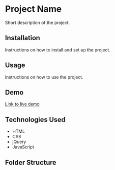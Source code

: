 # Project Name

Short description of the project.

## Installation

Instructions on how to install and set up the project.

## Usage

Instructions on how to use the project.

## Demo

[Link to live demo](#)

## Technologies Used

- HTML
- CSS
- jQuery
- JavaScript

## Folder Structure

